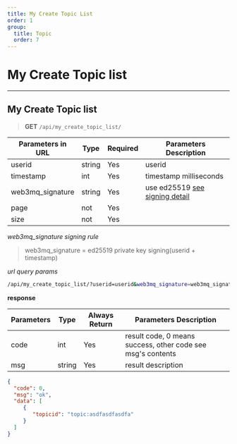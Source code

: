```yaml
---
title: My Create Topic List
order: 1
group:
  title: Topic
  order: 7
---
```


# My Create Topic list

---

## My Create Topic list

> **GET** `/api/my_create_topic_list/`

| Parameters in URL | Type   | Required | Parameters Description                                                |
| ----------------- | ------ | -------- | --------------------------------------------------------------------- |
| userid            | string | Yes      | userid |
| timestamp         | int    | Yes      | timestamp milliseconds                                                |
| web3mq_signature  | string | Yes      | use ed25519 [see signing detail](/docs/Web3MQ-API/signature)                  |
| page              | not    | Yes      |                                                                       |
| size              | not    | Yes      |                                                                       |

_web3mq_signature signing rule_

> web3mq_signature = ed25519 private key signing(userid + timestamp)

_url query params_

```bash
/api/my_create_topic_list/?userid=userid&web3mq_signature=web3mq_signature&timestamp=timestamp&page=1&size=20
```

**response**

| Parameters | Type   | Always Return | Parameters Description                                      |
| ---------- | ------ | ------------- | ----------------------------------------------------------- |
| code       | int    | Yes           | result code, 0 means success, other code see msg's contents |
| msg        | string | Yes           | result description                                          |

```json
{
  "code": 0,
  "msg": "ok",
  "data": [
     {
        "topicid": "topic:asdfasdfasdfa"
     }
  ]
}
```
